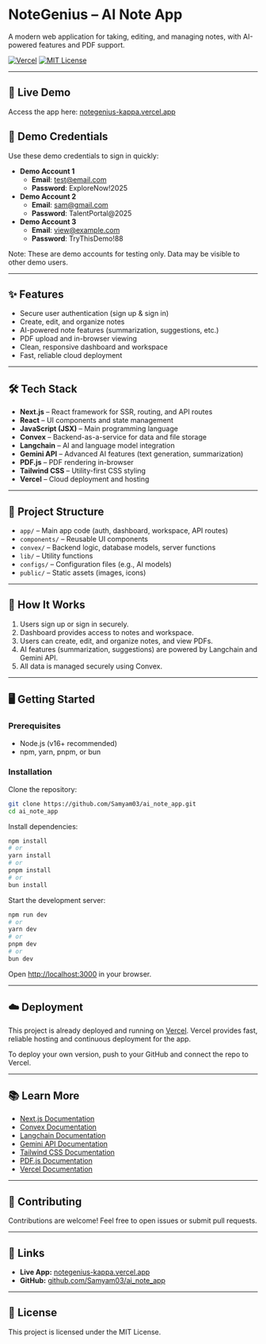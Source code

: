 # NoteGenius – AI Note App

A modern web application for taking, editing, and managing notes, with AI-powered features and PDF support.

[![Vercel](https://vercelbadge.vercel.app/api/Samyam03/ai_note_app)](https://notegenius-kappa.vercel.app/)
[![MIT License](https://img.shields.io/badge/license-MIT-blue.svg)](LICENSE)

---

## 🚀 Live Demo

Access the app here: [notegenius-kappa.vercel.app](https://notegenius-kappa.vercel.app/)

## 🔑 Demo Credentials

Use these demo credentials to sign in quickly:

- **Demo Account 1**
  - **Email**: test@email.com
  - **Password**: ExploreNow!2025
- **Demo Account 2**
  - **Email**: sam@gmail.com
  - **Password**: TalentPortal@2025
- **Demo Account 3**
  - **Email**: view@example.com
  - **Password**: TryThisDemo!88

Note: These are demo accounts for testing only. Data may be visible to other demo users.

---

## ✨ Features

- Secure user authentication (sign up & sign in)
- Create, edit, and organize notes
- AI-powered note features (summarization, suggestions, etc.)
- PDF upload and in-browser viewing
- Clean, responsive dashboard and workspace
- Fast, reliable cloud deployment

---

## 🛠️ Tech Stack

- **Next.js** – React framework for SSR, routing, and API routes
- **React** – UI components and state management
- **JavaScript (JSX)** – Main programming language
- **Convex** – Backend-as-a-service for data and file storage
- **Langchain** – AI and language model integration
- **Gemini API** – Advanced AI features (text generation, summarization)
- **PDF.js** – PDF rendering in-browser
- **Tailwind CSS** – Utility-first CSS styling
- **Vercel** – Cloud deployment and hosting

---

## 📁 Project Structure

- `app/` – Main app code (auth, dashboard, workspace, API routes)
- `components/` – Reusable UI components
- `convex/` – Backend logic, database models, server functions
- `lib/` – Utility functions
- `configs/` – Configuration files (e.g., AI models)
- `public/` – Static assets (images, icons)

---

## 🧭 How It Works

1. Users sign up or sign in securely.
2. Dashboard provides access to notes and workspace.
3. Users can create, edit, and organize notes, and view PDFs.
4. AI features (summarization, suggestions) are powered by Langchain and Gemini API.
5. All data is managed securely using Convex.

---

## 🖥️ Getting Started

### Prerequisites
- Node.js (v16+ recommended)
- npm, yarn, pnpm, or bun

### Installation

Clone the repository:
```bash
git clone https://github.com/Samyam03/ai_note_app.git
cd ai_note_app
```

Install dependencies:
```bash
npm install
# or
yarn install
# or
pnpm install
# or
bun install
```

Start the development server:
```bash
npm run dev
# or
yarn dev
# or
pnpm dev
# or
bun dev
```

Open [http://localhost:3000](http://localhost:3000) in your browser.

---

## ☁️ Deployment

This project is already deployed and running on [Vercel](https://notegenius-kappa.vercel.app/). Vercel provides fast, reliable hosting and continuous deployment for the app.

To deploy your own version, push to your GitHub and connect the repo to Vercel.

---

## 📚 Learn More

- [Next.js Documentation](https://nextjs.org/docs)
- [Convex Documentation](https://docs.convex.dev/)
- [Langchain Documentation](https://js.langchain.com/docs/)
- [Gemini API Documentation](https://ai.google.dev/gemini-api/docs)
- [Tailwind CSS Documentation](https://tailwindcss.com/docs)
- [PDF.js Documentation](https://mozilla.github.io/pdf.js/)
- [Vercel Documentation](https://vercel.com/docs)

---

## 🤝 Contributing

Contributions are welcome! Feel free to open issues or submit pull requests.

---

## 📎 Links

- **Live App:** [notegenius-kappa.vercel.app](https://notegenius-kappa.vercel.app/)
- **GitHub:** [github.com/Samyam03/ai_note_app](https://github.com/Samyam03/ai_note_app)

---

## 📝 License

This project is licensed under the MIT License.
